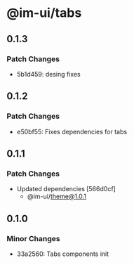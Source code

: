 # @im-ui/tabs

## 0.1.3

### Patch Changes

- 5b1d459: desing fixes

## 0.1.2

### Patch Changes

- e50bf55: Fixes dependencies for tabs

## 0.1.1

### Patch Changes

- Updated dependencies [566d0cf]
  - @im-ui/theme@1.0.1

## 0.1.0

### Minor Changes

- 33a2560: Tabs components init
